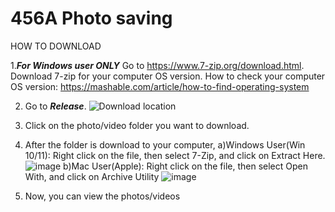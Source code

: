 # 456A Photo saving
 
HOW TO DOWNLOAD

1.***For Windows user ONLY***
   Go to https://www.7-zip.org/download.html. Download 7-zip for your computer OS version.
   How to check your computer OS version: https://mashable.com/article/how-to-find-operating-system

2. Go to ***Release***.
   ![Download location](https://github.com/456Afterglow/456A-Photo/assets/123099323/4f41f354-ac4e-4483-b79b-cec33c9df8c3)

3. Click on the photo/video folder you want to download.

4. After the folder is download to your computer,
   a)Windows User(Win 10/11):
     Right click on the file, then select 7-Zip, and click on Extract Here.
     ![image](https://github.com/456Afterglow/456A-Photo/assets/123099323/9b512816-8fc6-4fcf-976d-19efa0b1db3a)
   b)Mac User(Apple):
     Right click on the file, then select Open With, and click on Archive Utility
     ![image](https://github.com/456Afterglow/456A-Photo/assets/123099323/d3db61b0-7e35-4cce-9399-21ac5f9a3987)

5. Now, you can view the photos/videos

